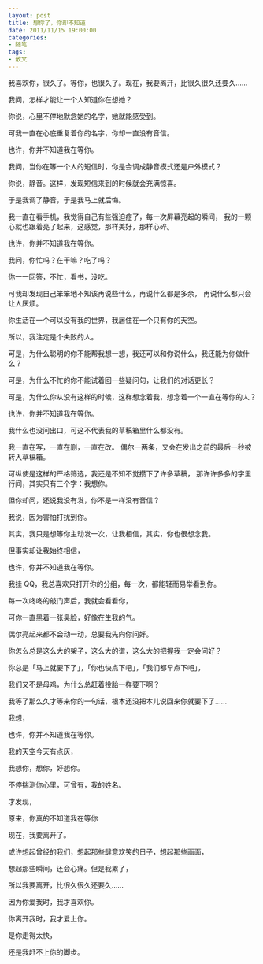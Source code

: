```yaml
---
layout: post
title: 想你了，你却不知道
date: 2011/11/15 19:00:00
categories:
- 随笔
tags:
- 散文
---
```


我喜欢你，很久了。等你，也很久了。现在，我要离开，比很久很久还要久……

我问，怎样才能让一个人知道你在想她？

你说，心里不停地默念她的名字，她就能感受到。

可我一直在心底重复着你的名字，你却一直没有音信。

也许，你并不知道我在等你。

我问，当你在等一个人的短信时，你是会调成静音模式还是户外模式？

你说，静音。这样，发现短信来到的时候就会充满惊喜。

于是我调了静音，于是我马上就后悔。

我一直在看手机，我觉得自己有些强迫症了，每一次屏幕亮起的瞬间， 我的一颗心就也跟着亮了起来，这感觉，那样美好，那样心碎。

也许，你并不知道我在等你。

我问，你忙吗？在干嘛？吃了吗？

你一一回答，不忙，看书，没吃。

可我却发现自己笨笨地不知该再说些什么，再说什么都是多余， 再说什么都只会让人厌烦。

你生活在一个可以没有我的世界，我居住在一个只有你的天空。

所以，我注定是个失败的人。

可是，为什么聪明的你不能帮我想一想，我还可以和你说什么，我还能为你做什么？

可是，为什么不忙的你不能试着回一些疑问句，让我们的对话更长？

可是，为什么你从没有这样的时候，这样想念着我，想念着一个一直在等你的人？

也许，你并不知道我在等你。

我什么也没问出口，可这不代表我的草稿箱里什么都没有。

我一直在写，一直在删，一直在改。 偶尔一两条，又会在发出之前的最后一秒被转入草稿箱。

可纵使是这样的严格筛选，我还是不知不觉攒下了许多草稿， 那许许多多的字里行间，其实只有三个字：我想你。

但你却问，还说我没有发，你不是一样没有音信？

我说，因为害怕打扰到你。

其实，我只是想等你主动发一次，让我相信，其实，你也很想念我。

但事实却让我始终相信，

也许，你并不知道我在等你。

我挂 QQ，我总喜欢只打开你的分组，每一次，都能轻而易举看到你。

每一次咚咚的敲门声后，我就会看看你，

可你一直黑着一张臭脸，好像在生我的气。

偶尔亮起来都不会动一动，总要我先向你问好。

你怎么总是这么大的架子，这么大的谱，这么大的把握我一定会问好？

你总是「马上就要下了」，「你也快点下吧」，「我们都早点下吧」，

我们又不是母鸡，为什么总赶着投胎一样要下啊？

我等了那么久才等来你的一句话，根本还没把本儿说回来你就要下了……

我想，

也许，你并不知道我在等你。

我的天空今天有点灰，

我想你，想你，好想你。

不停揣测你心里，可曾有，我的姓名。

才发现，

原来，你真的不知道我在等你

现在，我要离开了。

或许想起曾经的我们，想起那些肆意欢笑的日子，想起那些画面，

想起那些瞬间，还会心痛。但是我累了，

所以我要离开，比很久很久还要久……

因为你爱我时，我才喜欢你。

你离开我时，我才爱上你。

是你走得太快，

还是我赶不上你的脚步。 
